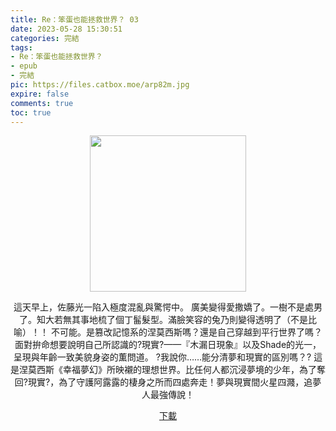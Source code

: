 ```yaml
---
title: Re：笨蛋也能拯救世界？ 03
date: 2023-05-28 15:30:51
categories: 完結
tags:
- Re：笨蛋也能拯救世界？
- epub
- 完結
pic: https://files.catbox.moe/arp82m.jpg
expire: false
comments: true
toc: true
---
```


<div style="text-align:center" class="kratos-post-content">

<img width="250px" src="https://files.catbox.moe/arp82m.jpg">

<p>
這天早上，佐藤光一陷入極度混亂與驚愕中。
廣美變得愛撒嬌了。一樹不是處男了。知大若無其事地梳了個丁髷髮型。滿臉笑容的兔乃則變得透明了（不是比喻）！！
不可能。是篡改記憶系的涅莫西斯嗎？還是自己穿越到平行世界了嗎？面對拚命想要說明自己所認識的?現實?——『木漏日現象』以及Shade的光一，呈現與年齡一致美貌身姿的薫問道。
?我說你……能分清夢和現實的區別嗎？?
這是涅莫西斯《幸福夢幻》所映襯的理想世界。比任何人都沉浸夢境的少年，為了奪回?現實?，為了守護阿露露的棲身之所而四處奔走！夢與現實間火星四濺，追夢人最強傳說！
</p>

<p>
<a href="https://epubdatabase.azurewebsites.net/EBOOKS/EPUB/完結/Re：笨蛋也能拯救世界？/Re：笨蛋能拯救世界嗎 03.epub?download=1">下載</a>
</p>

</div>